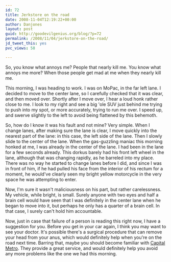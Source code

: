```yaml
---
id: 72
title: Jerkstore on the road
date: 2008-11-04T12:19:22+00:00
author: Danjones
layout: post
guid: http://goodevilgenius.org/blog/?p=72
permalink: /2008/11/04/jerkstore-on-the-road/
jd_tweet_this: yes
pvc_views: 58

---
```

So, you know what annoys me? People that nearly kill me. You know what annoys me more? When those people get mad at me when they nearly kill me.

This morning, I was heading to work. I was on MoPac, in the far left lane. I decided to move to the center lane, so I carefully checked that it was clear, and then moved over. Shortly after I move over, I hear a loud honk rather close to me. I look to my right and see a big 'ole SUV just behind me trying to push into my spot, or more accurately, trying to run me over. I speed up, and swerve slightly to the left to avoid being flattened by this behemoth.

So, how do I know it was his fault and not mine? Very simple. When I change lanes, after making sure the lane is clear, I move quickly into the nearest part of the lane: in this case, the left side of the lane. Then I slowly slide to the center of the lane. When the gas-guzzling maniac this morning honked at me, I was already in the center of the lane. I had been in the lane for a few seconds already. This dorkus barely had his front left wheel in the lane, although that was changing rapidly, as he barreled into my place. There was no way he started to change lanes before I did, and since I was in front of him, if he had pulled his face from the interior of his rectum for a moment, he would've clearly seen my bright yellow motorcycle in the very space he was attempting to enter.

Now, I'm sure it wasn't maliciousness on his part, but rather carelessness. My vehicle, while bright, is small. Surely anyone with two eyes and half a brain cell would have seen that I was definitely in the center lane when he began to move into it, but perhaps he only has a quarter of a brain cell. In that case, I surely can't hold him accountable.

Now, just in case that failure of a person is reading this right now, I have a suggestion for you. Before you get in your car again, I think you may want to see your doctor. It's possible there's a surgical procedure that can remove your head from your anus, which would definitely help when you're on the road next time. Barring that, maybe you should become familiar with [Capital Metro](http://www.capmetro.org). They provide a great service, and would definitely help you avoid any more problems like the one we had this morning.
